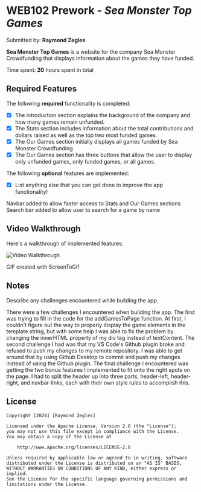 # WEB102 Prework - *Sea Monster Top Games*

Submitted by: **Raymond Zegles**

**Sea Monster Top Games** is a website for the company Sea Monster Crowdfunding that displays information about the games they have funded.

Time spent: **20** hours spent in total

## Required Features

The following **required** functionality is completed:

* [X] The introduction section explains the background of the company and how many games remain unfunded.
* [X] The Stats section includes information about the total contributions and dollars raised as well as the top two most funded games.
* [X] The Our Games section initially displays all games funded by Sea Monster Crowdfunding
* [X] The Our Games section has three buttons that allow the user to display only unfunded games, only funded games, or all games.

The following **optional** features are implemented:

* [X] List anything else that you can get done to improve the app functionality!

Navbar added to allow faster access to Stats and Our Games sections
Search bar added to allow user to search for a game by name

## Video Walkthrough

Here's a walkthrough of implemented features:

<img src='https://i.imgur.com/eYbanIj.gifv' title='Video Walkthrough' width='' alt='Video Walkthrough' />

<!-- Replace this with whatever GIF tool you used! -->
GIF created with ScreenToGif 
<!-- Recommended tools:
[Kap](https://getkap.co/) for macOS
[ScreenToGif](https://www.screentogif.com/) for Windows
[peek](https://github.com/phw/peek) for Linux. -->

## Notes

Describe any challenges encountered while building the app.

There were a few challenges I encountered when building the app. The first was trying to fill in the code for the addGamesToPage function. At first, I couldn't figure out the way to properly display the game elements in  the template string, but with some help I was able to fix the problem by changing the innerHTML property of my div tag instead of textContent. The second challenge I had was that my VS Code's Github plugin broke and refused to push my changes to my remote repository. I was able to get around that by using Github Desktop to commit and push my changes instead of using the Github plugin. The final challenge I encountered was getting the two bonus features I implemented to fit onto the right spots on the page. I had to split the header up into three parts, header-left, header-right, and navbar-links, each with their own style rules to accomplish this.

## License

    Copyright [2024] [Raymond Zegles]

    Licensed under the Apache License, Version 2.0 (the "License");
    you may not use this file except in compliance with the License.
    You may obtain a copy of the License at

        http://www.apache.org/licenses/LICENSE-2.0

    Unless required by applicable law or agreed to in writing, software
    distributed under the License is distributed on an "AS IS" BASIS,
    WITHOUT WARRANTIES OR CONDITIONS OF ANY KIND, either express or implied.
    See the License for the specific language governing permissions and
    limitations under the License.
